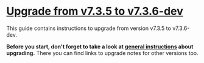 # [Upgrade from v7.3.5 to v7.3.6-dev](https://github.com/shopsys/shopsys/compare/v7.3.5...7.3)

This guide contains instructions to upgrade from version v7.3.5 to v7.3.6-dev.

**Before you start, don't forget to take a look at [general instructions](https://github.com/shopsys/shopsys/blob/7.3/UPGRADE.md) about upgrading.**
There you can find links to upgrade notes for other versions too.
